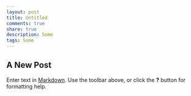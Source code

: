 ```yaml
---
layout: post
title: Untitled
comments: true
share: true
description: Some
tags: Some
---
```


## A New Post

Enter text in [Markdown](http://daringfireball.net/projects/markdown/). Use the toolbar above, or click the **?** button for formatting help.
